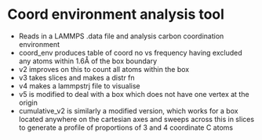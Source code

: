 # Coord environment analysis tool
- Reads in a LAMMPS .data file and analysis carbon coordination environment
- coord_env produces table of coord no vs frequency having excluded any atoms within 1.6Å of the box boundary
- v2 improves on this to count all atoms within the box
- v3 takes slices and makes a distr fn
- v4 makes a lammpstrj file to visualise
- v5 is modified to deal with a box which does not have one vertex at the origin
- cumulative_v2 is similarly a modified version, which works for a box located anywhere on the cartesian axes and sweeps across this in slices to generate a profile of proportions of 3 and 4 coordinate C atoms
